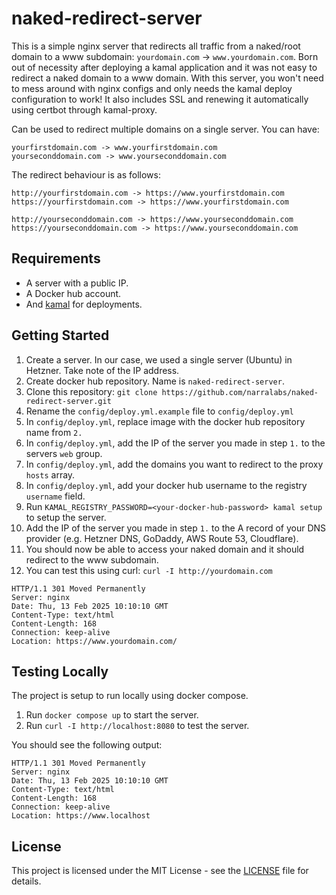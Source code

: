 # naked-redirect-server

This is a simple nginx server that redirects all traffic from a naked/root domain to a www subdomain: `yourdomain.com` -> `www.yourdomain.com`. Born out of necessity after deploying a kamal application and it was not easy to redirect a naked domain to a www domain. With this server, you won't need to mess around with nginx configs and only needs the kamal deploy configuration to work! It also includes SSL and renewing it automatically using certbot through kamal-proxy.

Can be used to redirect multiple domains on a single server. You can have:

```
yourfirstdomain.com -> www.yourfirstdomain.com
yourseconddomain.com -> www.yourseconddomain.com
```

The redirect behaviour is as follows:

```
http://yourfirstdomain.com -> https://www.yourfirstdomain.com
https://yourfirstdomain.com -> https://www.yourfirstdomain.com

http://yourseconddomain.com -> https://www.yourseconddomain.com
https://yourseconddomain.com -> https://www.yourseconddomain.com
```

## Requirements

- A server with a public IP.
- A Docker hub account.
- And [kamal](https://kamal-deploy.org/docs/installation/) for deployments.

## Getting Started

1. Create a server. In our case, we used a single server (Ubuntu) in Hetzner. Take note of the IP address.
2. Create docker hub repository. Name is `naked-redirect-server`.
3. Clone this repository: `git clone https://github.com/narralabs/naked-redirect-server.git`
4. Rename the `config/deploy.yml.example` file to `config/deploy.yml`
5. In `config/deploy.yml`, replace image with the docker hub repository name from `2.`
6. In `config/deploy.yml`, add the IP of the server you made in step `1.` to the servers `web` group.
7. In `config/deploy.yml`, add the domains you want to redirect to the proxy `hosts` array.
8. In `config/deploy.yml`, add your docker hub username to the registry `username` field.
9. Run `KAMAL_REGISTRY_PASSWORD=<your-docker-hub-password> kamal setup` to setup the server.
10. Add the IP of the server you made in step `1.` to the A record of your DNS provider (e.g. Hetzner DNS, GoDaddy, AWS Route 53, Cloudflare).
11. You should now be able to access your naked domain and it should redirect to the www subdomain.
12. You can test this using curl: `curl -I http://yourdomain.com`
```
HTTP/1.1 301 Moved Permanently
Server: nginx
Date: Thu, 13 Feb 2025 10:10:10 GMT
Content-Type: text/html
Content-Length: 168
Connection: keep-alive
Location: https://www.yourdomain.com/
```

## Testing Locally

The project is setup to run locally using docker compose.

1. Run `docker compose up` to start the server.
2. Run `curl -I http://localhost:8080` to test the server.

You should see the following output:

```
HTTP/1.1 301 Moved Permanently
Server: nginx
Date: Thu, 13 Feb 2025 10:10:10 GMT
Content-Type: text/html
Content-Length: 168
Connection: keep-alive
Location: https://www.localhost
```

## License

This project is licensed under the MIT License - see the [LICENSE](LICENSE) file for details.
